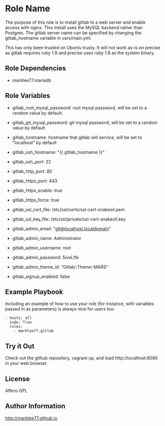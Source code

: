 Role Name
========

The purpose of this role is to install gitlab to a web server and enable access
with nginx. This install uses the MySQL backend rather than Postgres. The gitlab
server name can be specified by changing the gitlab_hostname variable in
vars/main.yml.

This has only been trusted on Ubuntu trusty. It will not work as-is on precise
as gitlab requires ruby 1.9 and precise uses ruby 1.8 as the system binary.

Role Dependencies
-----------------

- marklee77.mariadb

Role Variables
--------------

- gitlab_root_mysql_password: root mysql password, will be set to a random value 
                              by default.
- gitlab_git_mysql_password: git mysql password, will be set to a random value 
                             by default
- gitlab_hostname: hostname that gitlab will service, will be set to "localhost" by
                   default

- gitlab_ssh_hostname: "{{ gitlab_hostname }}"
- gitlab_ssh_port: 22
- gitlab_http_port: 80
- gitlab_https_port: 443
- gitlab_https_enable: true
- gitlab_https_force: true

- gitlab_ssl_cert_file: /etc/ssl/certs/ssl-cert-snakeoil.pem
- gitlab_ssl_key_file: /etc/ssl/private/ssl-cert-snakeoil.key


- gitlab_admin_email: "git@localhost.localdomain"
- gitlab_admin_name: Administrator
- gitlab_admin_username: root
- gitlab_admin_password: 5iveL!fe
- gitlab_admin_theme_id: "Gitlab::Theme::MARS"

- gitlab_signup_enabled: false

Example Playbook
-------------------------

Including an example of how to use your role (for instance, with variables 
passed in as parameters) is always nice for users too:

    - hosts: all
      sudo: True
      roles:
        - marklee77.gitlab

Try it Out
---------------------------

Check out the github repository, vagrant up, and load http://localhost:8080 in
your web browser.

License
-------

Affero GPL

Author Information
------------------

http://marklee77.github.io

